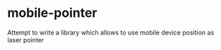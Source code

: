 # mobile-pointer
Attempt to write a library which allows to use mobile device position as laser pointer
